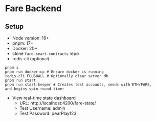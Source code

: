 # Fare Backend

## Setup

- Node version: 16+
- pnpm: 17+
- Docker: 20+
- clone `fare-smart-contracts` repo
- redis-cli (optional)

```shell
pnpm i
pnpm run docker:up # Ensure docker is running
redis-cli FLUSHALL # Optionally clear server db
pnpm run start
pnpm run start:keeper # Creates test accounts, seeds with ETH/FARE, and begins spin round timer
```

- View real-time state dashboard
  - URL: http://localhost:4200/fare-state/
  - Test Username: admin
  - Test Password: pearPlay123
  

